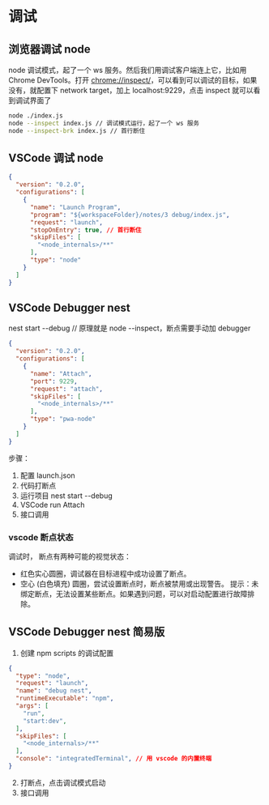 # 调试

## 浏览器调试 node

node 调试模式，起了一个 ws 服务。然后我们用调试客户端连上它，比如用 Chrome DevTools。打开 <chrome://inspect/>，可以看到可以调试的目标，如果没有，就配置下 network target，加上 localhost:9229，点击 inspect 就可以看到调试界面了

```sh
node ./index.js
node --inspect index.js // 调试模式运行，起了一个 ws 服务
node --inspect-brk index.js // 首行断住
```

## VSCode 调试 node

```json :.vscode/launch.json
{
  "version": "0.2.0",
  "configurations": [
    {
      "name": "Launch Program",
      "program": "${workspaceFolder}/notes/3 debug/index.js",
      "request": "launch",
      "stopOnEntry": true, // 首行断住
      "skipFiles": [
        "<node_internals>/**"
      ],
      "type": "node"
    }
  ]
}
```

## VSCode Debugger nest

nest start --debug // 原理就是 node --inspect，断点需要手动加 debugger

```json :.vscode/launch.json
{
  "version": "0.2.0",
  "configurations": [
    {
      "name": "Attach",
      "port": 9229,
      "request": "attach",
      "skipFiles": [
        "<node_internals>/**"
      ],
      "type": "pwa-node"
    }
  ]
}
```

步骤：

1. 配置 launch.json
2. 代码打断点
3. 运行项目 nest start --debug
4. VSCode run Attach
5. 接口调用

### vscode 断点状态

调试时， 断点有两种可能的视觉状态：

- 红色实心圆圈，调试器在目标进程中成功设置了断点。
- 空心 (白色填充) 圆圈，尝试设置断点时，断点被禁用或出现警告。
提示：未绑定断点，无法设置某些断点。如果遇到问题，可以对启动配置进行故障排除。

## VSCode Debugger nest 简易版

1. 创建 npm scripts 的调试配置

```json :.vscode/launch.json
{
  "type": "node",
  "request": "launch",
  "name": "debug nest",
  "runtimeExecutable": "npm",
  "args": [
    "run",
    "start:dev",
  ],
  "skipFiles": [
    "<node_internals>/**"
  ],
  "console": "integratedTerminal", // 用 vscode 的内置终端
}
```

2. 打断点，点击调试模式启动
3. 接口调用
